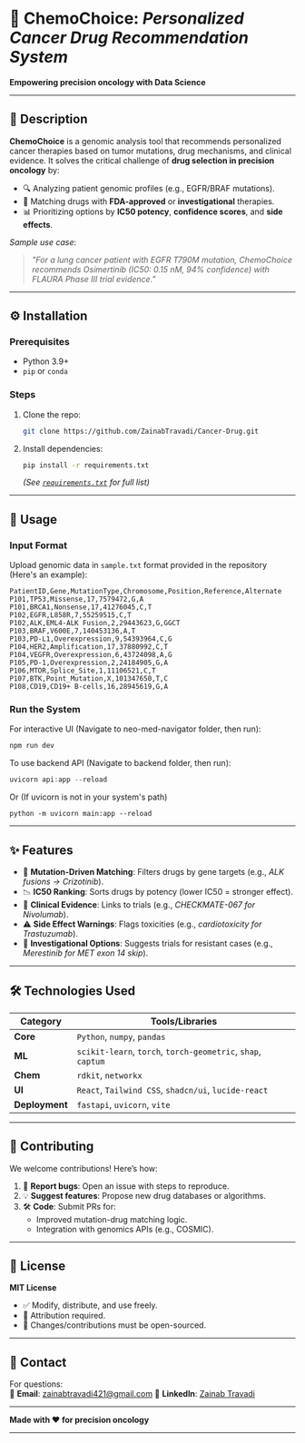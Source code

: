 # 🧬 ChemoChoice: *Personalized Cancer Drug Recommendation System*  

**Empowering precision oncology with Data Science**  

---

## 📝 **Description**  
**ChemoChoice** is a genomic analysis tool that recommends personalized cancer therapies based on tumor mutations, drug mechanisms, and clinical evidence. It solves the critical challenge of **drug selection in precision oncology** by:  
- 🔍 Analyzing patient genomic profiles (e.g., EGFR/BRAF mutations).  
- 💊 Matching drugs with **FDA-approved** or **investigational** therapies.  
- 📊 Prioritizing options by **IC50 potency**, **confidence scores**, and **side effects**.  

*Sample use case*:  
> *"For a lung cancer patient with EGFR T790M mutation, ChemoChoice recommends Osimertinib (IC50: 0.15 nM, 94% confidence) with FLAURA Phase III trial evidence."*  

---

## ⚙️ **Installation**  

### Prerequisites  
- Python 3.9+  
- `pip` or `conda`  

### Steps  
1. Clone the repo:  
   ```bash  
   git clone https://github.com/ZainabTravadi/Cancer-Drug.git  
   ```  
2. Install dependencies:  
   ```bash  
   pip install -r requirements.txt  
   ```  
   *(See [`requirements.txt`](requirements.txt) for full list)*  

---

## 🚀 **Usage**  

### Input Format  
Upload genomic data in `sample.txt` format provided in the repository (Here's an example):
```
PatientID,Gene,MutationType,Chromosome,Position,Reference,Alternate
P101,TP53,Missense,17,7579472,G,A
P101,BRCA1,Nonsense,17,41276045,C,T
P102,EGFR,L858R,7,55259515,C,T
P102,ALK,EML4-ALK Fusion,2,29443623,G,GGCT
P103,BRAF,V600E,7,140453136,A,T
P103,PD-L1,Overexpression,9,54393964,C,G
P104,HER2,Amplification,17,37880992,C,T
P104,VEGFR,Overexpression,6,43724098,A,G
P105,PD-1,Overexpression,2,24184905,G,A
P106,MTOR,Splice_Site,1,11106521,C,T
P107,BTK,Point_Mutation,X,101347650,T,C
P108,CD19,CD19+ B-cells,16,28945619,G,A
```

### Run the System  
For interactive UI (Navigate to neo-med-navigator folder, then run):  
```powershell 
npm run dev  
```  
To use backend API (Navigate to backend folder, then run):  
```powershell
uvicorn api:app --reload 
``` 
Or (If uvicorn is not in your system's path)
``` 
python -m uvicorn main:app --reload  
```  

---

## ✨ **Features**  
- 🎯 **Mutation-Driven Matching**: Filters drugs by gene targets (e.g., *ALK fusions → Crizotinib*).  
- 📉 **IC50 Ranking**: Sorts drugs by potency (lower IC50 = stronger effect).  
- 🏥 **Clinical Evidence**: Links to trials (e.g., *CHECKMATE-067 for Nivolumab*).  
- ⚠️ **Side Effect Warnings**: Flags toxicities (e.g., *cardiotoxicity for Trastuzumab*).  
- 🔄 **Investigational Options**: Suggests trials for resistant cases (e.g., *Merestinib for MET exon 14 skip*).  

---

## 🛠️ **Technologies Used**  
| Category       | Tools/Libraries                                                                 |  
|----------------|---------------------------------------------------------------------------------|  
| **Core**       | `Python`, `numpy`, `pandas`                                                     |  
| **ML**         | `scikit-learn`, `torch`, `torch-geometric`, `shap`, `captum`                    |  
| **Chem**       | `rdkit`, `networkx`                                                             |  
| **UI**         | `React`, `Tailwind CSS`, `shadcn/ui`, `lucide-react`                            |   
| **Deployment** | `fastapi`, `uvicorn`, `vite`                                                    |  
---

## 🤝 **Contributing**  
We welcome contributions! Here’s how:  
1. 🐛 **Report bugs**: Open an issue with steps to reproduce.  
2. 💡 **Suggest features**: Propose new drug databases or algorithms.  
3. 🛠️ **Code**: Submit PRs for:  
   - Improved mutation-drug matching logic.  
   - Integration with genomics APIs (e.g., COSMIC).  

---

## 📜 **License**  
**MIT License**  
- ✅ Modify, distribute, and use freely.  
- 📝 Attribution required.  
- 🔄 Changes/contributions must be open-sourced.  

---

## 📧 **Contact**  
For questions:  
📩 **Email**: [zainabtravadi421@gmail.com](mailto:zainabtravadi421@gmail.com) 
🔗 **LinkedIn**: [Zainab Travadi](https://www.linkedin.com/in/zainab-travadi-119a83373/)

---  

**Made with ❤️ for precision oncology**  

---
